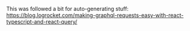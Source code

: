 


This was followed a bit for auto-generating stuff: https://blog.logrocket.com/making-graphql-requests-easy-with-react-typescript-and-react-query/
